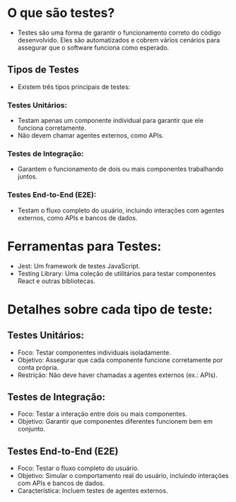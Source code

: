 # O que são testes?
* Testes são uma forma de garantir o funcionamento correto do código desenvolvido. Eles são automatizados e cobrem vários cenários para assegurar que o software funciona como esperado.

## Tipos de Testes
* Existem três tipos principais de testes:

### Testes Unitários:

* Testam apenas um componente individual para garantir que ele funciona corretamente.
* Não devem chamar agentes externos, como APIs.

### Testes de Integração:

* Garantem o funcionamento de dois ou mais componentes trabalhando juntos.

### Testes End-to-End (E2E):

* Testam o fluxo completo do usuário, incluindo interações com agentes externos, como APIs e bancos de dados.

# Ferramentas para Testes:

* Jest: Um framework de testes JavaScript.
* Testing Library: Uma coleção de utilitários para testar componentes React e outras bibliotecas.

# Detalhes sobre cada tipo de teste:

## Testes Unitários:

* Foco: Testar componentes individuais isoladamente.
* Objetivo: Assegurar que cada componente funcione corretamente por conta própria.
* Restrição: Não deve haver chamadas a agentes externos (ex.: APIs).

## Testes de Integração:

* Foco: Testar a interação entre dois ou mais componentes.
* Objetivo: Garantir que componentes diferentes funcionem bem em conjunto.

## Testes End-to-End (E2E)
* Foco: Testar o fluxo completo do usuário.
* Objetivo: Simular o comportamento real do usuário, incluindo interações com APIs e bancos de dados.
* Característica: Incluem testes de agentes externos.